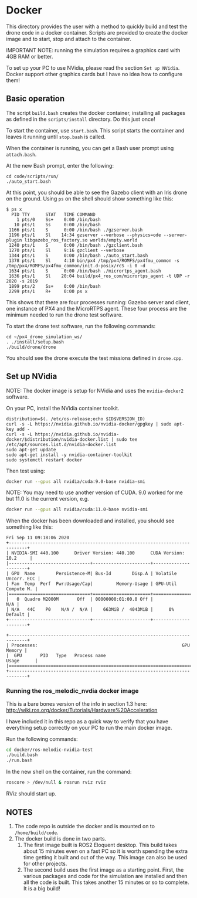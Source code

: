# Docker

This directory provides the user with a method to quickly build and test the
drone code in a docker container.  Scripts are provided to create the docker
image and to start, stop and attach to the container.

IMPORTANT NOTE: running the simulation requires a graphics card with
4GB RAM or better.

To set up your PC to use NVidia, please read the section `Set up NVidia`.
Docker support other graphics cards but I have no idea how to configure them!

## Basic operation

The script `build.bash` creates the docker container, installing all packages
as defined in the `scripts/install` directory.  Do this just once!

To start the container, use `start.bash`.  This script starts the container
and leaves it running until `stop.bash` is called.

When the container is running, you can get a Bash user prompt using
`attach.bash`.

At the new Bash prompt, enter the following:

```text
cd code/scripts/run/
./auto_start.bash
```

At this point, you should be able to see the Gazebo client with an Iris drone
on the ground.  Using `ps` on the shell should show something like this:

```text
$ ps x
  PID TTY      STAT   TIME COMMAND
    1 pts/0    Ss+    0:00 /bin/bash
   10 pts/1    Ss     0:00 /bin/bash
 1166 pts/1    S      0:00 /bin/bash ./gzserver.bash
 1196 pts/1    Sl    14:34 gzserver --verbose --physics=ode --server-plugin libgazebo_ros_factory.so worlds/empty.world
 1240 pts/1    S      0:00 /bin/bash ./gzclient.bash
 1270 pts/1    Sl     9:16 gzclient --verbose
 1344 pts/1    S      0:00 /bin/bash ./auto_start.bash
 1378 pts/1    Sl     4:10 bin/px4 /tmp/px4/ROMFS/px4fmu_common -s /tmp/px4/ROMFS/px4fmu_common/init.d-posix/rcS -i 0 -d
 1634 pts/1    S      0:00 /bin/bash ./micrortps_agent.bash
 1636 pts/1    Sl    20:04 build/px4_ros_com/micrortps_agent -t UDP -r 2020 -s 2019
 1899 pts/2    Ss+    0:00 /bin/bash
 2299 pts/1    R+     0:00 ps x

```

This shows that there are four processes running: Gazebo server and client,
one instance of PX4 and the MicroRTPS agent.  These four process are the
minimum needed to run the drone test software.

To start the drone test software, run the following commands:

```text
cd ~/px4_drone_simulation_ws/
. ./install/setup.bash
./build/drone/drone
```

You should see the drone execute the test missions defined in `drone.cpp`.

## Set up NVidia

NOTE: The docker image is setup for NVidia and uses the `nvidia-docker2`
software.

On your PC, install the NVidia container toolkit.

```text
distribution=$(. /etc/os-release;echo $ID$VERSION_ID)
curl -s -L https://nvidia.github.io/nvidia-docker/gpgkey | sudo apt-key add -
curl -s -L https://nvidia.github.io/nvidia-docker/$distribution/nvidia-docker.list | sudo tee /etc/apt/sources.list.d/nvidia-docker.list
sudo apt-get update
sudo apt-get install -y nvidia-container-toolkit
sudo systemctl restart docker
```

Then test using:

```bash
docker run --gpus all nvidia/cuda:9.0-base nvidia-smi
```

NOTE: You may need to use another version of CUDA. 9.0 worked for me but 11.0
is the current version, e.g.

```bash
docker run --gpus all nvidia/cuda:11.0-base nvidia-smi
```

When the docker has been downloaded and installed, you should see something
like this:

```text
Fri Sep 11 09:18:06 2020
+-----------------------------------------------------------------------------+
| NVIDIA-SMI 440.100      Driver Version: 440.100      CUDA Version: 10.2     |
|-------------------------------+----------------------+----------------------+
| GPU  Name        Persistence-M| Bus-Id        Disp.A | Volatile Uncorr. ECC |
| Fan  Temp  Perf  Pwr:Usage/Cap|         Memory-Usage | GPU-Util  Compute M. |
|===============================+======================+======================|
|   0  Quadro M2000M       Off  | 00000000:01:00.0 Off |                  N/A |
| N/A   44C    P0    N/A /  N/A |    663MiB /  4043MiB |      0%      Default |
+-------------------------------+----------------------+----------------------+

+-----------------------------------------------------------------------------+
| Processes:                                                       GPU Memory |
|  GPU       PID   Type   Process name                             Usage      |
|=============================================================================|
+-----------------------------------------------------------------------------+
```

### Running the ros_melodic_nvdia docker image

This is a bare bones version of the info in section 1.3 here:
<http://wiki.ros.org/docker/Tutorials/Hardware%20Acceleration>

I have included it in this repo as a quick way to verify that you have
everything setup correctly on your PC to run the main docker image.

Run the following commands:

```bash
cd docker/ros-melodic-nvidia-test
./build.bash
./run.bash
```

In the new shell on the container, run the command:

```bash
roscore > /dev/null & rosrun rviz rviz
```

RViz should start up.

## NOTES

1. The code repo is outside the docker and is mounted on to `/home/build/code`.
1. The docker build is done in two parts.
   1. The first image built is ROS2 Eloquent desktop.  This build takes about
   15 minutes even on a fast PC so it is worth spending the extra time getting
   it built and out of the way.  This image can also be used for other
   projects.
   1. The second build uses the first image as a starting point. First, the
   various packages and code for the simulation are installed and then all the
   code is built.  This takes another 15 minutes or so to complete.  It is a
   big build!

